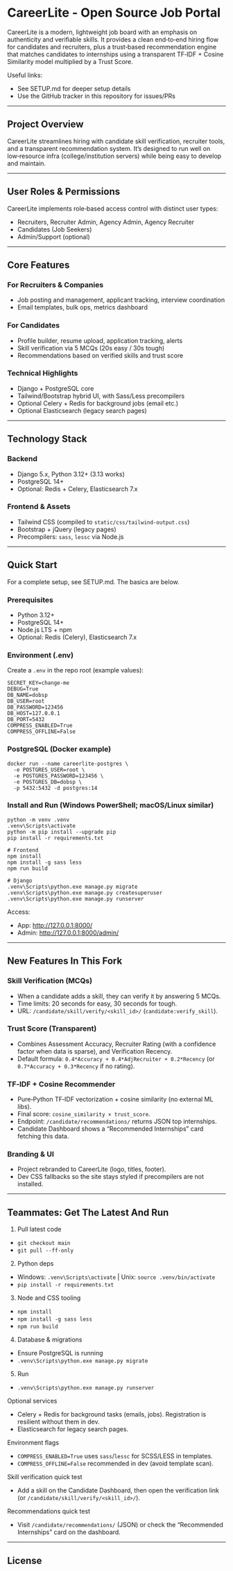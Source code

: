 # CareerLite - Open Source Job Portal

CareerLite is a modern, lightweight job board with an emphasis on authenticity and verifiable skills. It provides a clean end‑to‑end hiring flow for candidates and recruiters, plus a trust‑based recommendation engine that matches candidates to internships using a transparent TF‑IDF + Cosine Similarity model multiplied by a Trust Score.

Useful links:
- See SETUP.md for deeper setup details
- Use the GitHub tracker in this repository for issues/PRs

---

## Project Overview

CareerLite streamlines hiring with candidate skill verification, recruiter tools, and a transparent recommendation system. It’s designed to run well on low‑resource infra (college/institution servers) while being easy to develop and maintain.

---

## User Roles & Permissions

CareerLite implements role‑based access control with distinct user types:
- Recruiters, Recruiter Admin, Agency Admin, Agency Recruiter
- Candidates (Job Seekers)
- Admin/Support (optional)

---

## Core Features

### For Recruiters & Companies
- Job posting and management, applicant tracking, interview coordination
- Email templates, bulk ops, metrics dashboard

### For Candidates
- Profile builder, resume upload, application tracking, alerts
- Skill verification via 5 MCQs (20s easy / 30s tough)
- Recommendations based on verified skills and trust score

### Technical Highlights
- Django + PostgreSQL core
- Tailwind/Bootstrap hybrid UI, with Sass/Less precompilers
- Optional Celery + Redis for background jobs (email etc.)
- Optional Elasticsearch (legacy search pages)

---

## Technology Stack

### Backend
- Django 5.x, Python 3.12+ (3.13 works)
- PostgreSQL 14+
- Optional: Redis + Celery, Elasticsearch 7.x

### Frontend & Assets
- Tailwind CSS (compiled to `static/css/tailwind-output.css`)
- Bootstrap + jQuery (legacy pages)
- Precompilers: `sass`, `lessc` via Node.js

---

## Quick Start

For a complete setup, see SETUP.md. The basics are below.

### Prerequisites
- Python 3.12+
- PostgreSQL 14+
- Node.js LTS + npm
- Optional: Redis (Celery), Elasticsearch 7.x

### Environment (.env)
Create a `.env` in the repo root (example values):

```
SECRET_KEY=change-me
DEBUG=True
DB_NAME=dobsp
DB_USER=root
DB_PASSWORD=123456
DB_HOST=127.0.0.1
DB_PORT=5432
COMPRESS_ENABLED=True
COMPRESS_OFFLINE=False
```

### PostgreSQL (Docker example)
```
docker run --name careerlite-postgres \
  -e POSTGRES_USER=root \
  -e POSTGRES_PASSWORD=123456 \
  -e POSTGRES_DB=dobsp \
  -p 5432:5432 -d postgres:14
```

### Install and Run (Windows PowerShell; macOS/Linux similar)
```
python -m venv .venv
.venv\Scripts\activate
python -m pip install --upgrade pip
pip install -r requirements.txt

# Frontend
npm install
npm install -g sass less
npm run build

# Django
.venv\Scripts\python.exe manage.py migrate
.venv\Scripts\python.exe manage.py createsuperuser
.venv\Scripts\python.exe manage.py runserver
```

Access:
- App: http://127.0.0.1:8000/
- Admin: http://127.0.0.1:8000/admin/

---

## New Features In This Fork

### Skill Verification (MCQs)
- When a candidate adds a skill, they can verify it by answering 5 MCQs.
- Time limits: 20 seconds for easy, 30 seconds for tough.
- URL: `/candidate/skill/verify/<skill_id>/` (`candidate:verify_skill`).

### Trust Score (Transparent)
- Combines Assessment Accuracy, Recruiter Rating (with a confidence factor when data is sparse), and Verification Recency.
- Default formula: `0.4*Accuracy + 0.4*AdjRecruiter + 0.2*Recency` (or `0.7*Accuracy + 0.3*Recency` if no rating).

### TF‑IDF + Cosine Recommender
- Pure‑Python TF‑IDF vectorization + cosine similarity (no external ML libs).
- Final score: `cosine_similarity × trust_score`.
- Endpoint: `/candidate/recommendations/` returns JSON top internships.
- Candidate Dashboard shows a “Recommended Internships” card fetching this data.

### Branding & UI
- Project rebranded to CareerLite (logo, titles, footer).
- Dev CSS fallbacks so the site stays styled if precompilers are not installed.

---

## Teammates: Get The Latest And Run

1) Pull latest code
- `git checkout main`
- `git pull --ff-only`

2) Python deps
- Windows: `.venv\Scripts\activate`  |  Unix: `source .venv/bin/activate`
- `pip install -r requirements.txt`

3) Node and CSS tooling
- `npm install`
- `npm install -g sass less`
- `npm run build`

4) Database & migrations
- Ensure PostgreSQL is running
- `.venv\Scripts\python.exe manage.py migrate`

5) Run
- `.venv\Scripts\python.exe manage.py runserver`

Optional services
- Celery + Redis for background tasks (emails, jobs). Registration is resilient without them in dev.
- Elasticsearch for legacy search pages.

Environment flags
- `COMPRESS_ENABLED=True` uses `sass`/`lessc` for SCSS/LESS in templates.
- `COMPRESS_OFFLINE=False` recommended in dev (avoid template scan).

Skill verification quick test
- Add a skill on the Candidate Dashboard, then open the verification link (or `/candidate/skill/verify/<skill_id>/`).

Recommendations quick test
- Visit `/candidate/recommendations/` (JSON) or check the “Recommended Internships” card on the dashboard.

---

## License


